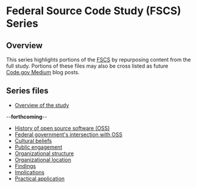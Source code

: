 # Federal Source Code Study (FSCS) Series

## Overview
This series highlights portions of the [FSCS](https://github.com/GSA/code-gov/blob/master/docs/FederalSourceCodeStudy/FederalSourceCodeStudy.pdf) by repurposing content from the full study. Portions of these files may also be cross listed as future [Code.gov Medium](https://medium.com/@CodeDotGov) blog posts.

## Series files
- [Overview of the study](overview_study.md)

--**forthcoming**--
- [History of open source software (OSS)](#)
- [Federal government's intersection with OSS](#)
- [Cultural beliefs](#)
- [Public engagement](#)
- [Organizational structure](#)
- [Organizational location](#)
- [Findings](#)
- [Implications](#)
- [Practical application](#)

